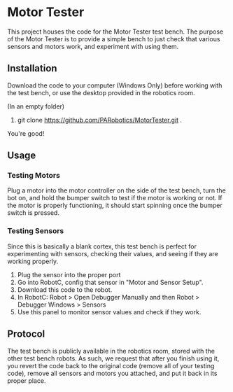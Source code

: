 # Motor Tester

This project houses the code for the Motor Tester test bench. The purpose of the Motor Tester is to provide a simple bench to just check that various sensors and motors work, and experiment with using them.

## Installation

Download the code to your computer (Windows Only) before working with the test bench, or use the desktop provided in the robotics room. 

(In an empty folder) 

1) git clone https://github.com/PARobotics/MotorTester.git .

You're good!

## Usage

### Testing Motors

Plug a motor into the motor controller on the side of the test bench, turn the bot on, and hold the bumper switch to test if the motor is working or not. If the motor is properly functioning, it should start spinning once the bumper switch is pressed.

### Testing Sensors

Since this is basically a blank cortex, this test bench is perfect for experimenting with sensors, checking their values, and seeing if they are working properly.

1) Plug the sensor into the proper port  
2) Go into RobotC, config that sensor in "Motor and Sensor Setup".  
3) Download this code to the robot.  
4) In RobotC: Robot > Open Debugger Manually and then Robot > Debugger Windows > Sensors  
5) Use this panel to monitor sensor values and check if they work.  

## Protocol

The test bench is publicly available in the robotics room, stored with the other test bench robots. As such, we request that after you finish using it, you revert the code back to the original code (remove all of your testing code), remove all sensors and motors you attached, and put it back in its proper place.
